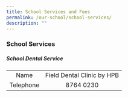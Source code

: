```yaml
---
title: School Services and Fees
permalink: /our-school/school-services/
description: ""
---
```

### School Services
##### School Dental Service
| | | 
|:---:|:---:| 
|Name|Field Dental Clinic by HPB|
| Telephone | 8764 0230 |